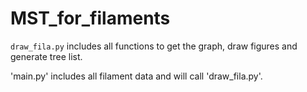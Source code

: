 # MST_for_filaments

`draw_fila.py` includes all functions to get the graph, draw figures and generate tree list.

'main.py' includes all filament data and will call 'draw_fila.py'.
